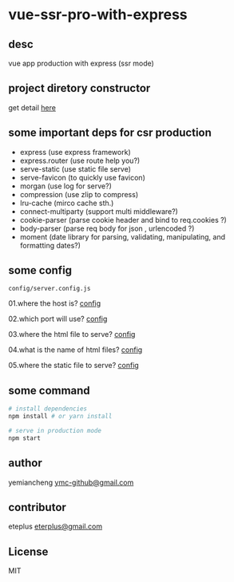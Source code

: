 # vue-ssr-pro-with-express

## desc

vue app production with  express (ssr mode)

## project diretory constructor

get detail [here](./note/dir-construtor.md)

## some important deps for csr production

- express (use express framework)
- express.router (use route help you?)
- serve-static (use static file serve)
- serve-favicon (to quickly use favicon)
- morgan (use log for serve?)
- compression (use zlip to compress)
- lru-cache (mirco cache sth.)
- connect-multiparty (support multi middleware?)
- cookie-parser (parse cookie header and bind to req.cookies ?)
- body-parser (parse req body for json , urlencoded ?)
- moment (date library for parsing, validating, manipulating, and formatting dates?)


## some config

`config/server.config.js`

01.where the host is? [config](./config/server.config.js#L8)

02.which port will use?  [config](./config/server.config.js#L10)

03.where the html file to serve?  [config](./config/server.config.js#L12)

04.what is the name of html files?   [config](./config/server.config.js#L14)

05.where the static file to serve?   [config](./config/server.config.js#L16)

## some command

``` bash
# install dependencies
npm install # or yarn install

# serve in production mode
npm start
```

## author

yemiancheng <ymc-github@gmail.com>

## contributor

eteplus <eterplus@gmail.com>

## License
MIT
